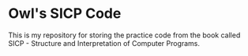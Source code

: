 # Owl's SICP Code
This is my repository for storing the practice code from the book called SICP - Structure and Interpretation of Computer Programs.
